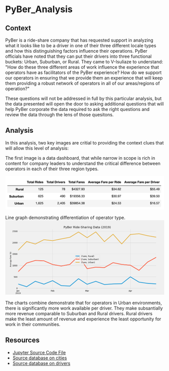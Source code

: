 # PyBer_Analysis

## Context
PyBer is a ride-share company that has requested support in analyzing what it looks like to be a driver in one of their three different locale types and how this distinguishing factors influence their operations.  PyBer officials have noted that they can put their drivers into three functional buckets: Urban, Suburban, or Rural.  They came to V-Isuliaze to understand: "How do these three different areas of work influence the experience that operators have as facilitators of the PyBer experience? How do we support our operators in ensuring that we provide them an experience that will keep them providing a robust network of operators in all of our areas/regions of operation?"  

These questions will not be addressed in full by this particular analysis, but the data presented will open the door to asking additional questions that will help PyBer corporate the data required to ask the right questions and review the data through the lens of those quesitons.

## Analysis

In this analysis, two key images are critial to providing the context clues that will allow this level of analysis: 

The first image is a data dashboard, that while narrow in scope is rich in content for company leaders to understand the critical difference between operators in each of their three region types.

![Data overview of driver type](/PyBerDataTable.png)

Line graph demonstrating differentiation of operator type.
![Data overview of driver type](/Pyber.png)

The charts combine demonstrate that for operators in Urban environments, there is significantly more work available per driver.  They make subsantially more revenue comparable to Suburban and Rural drivers.  Rural drivers make the least amount of revenue and experience the least opportunity for work in their communities.  

## Resources
* [Jupyter Source Code File](PyBer_Challenge2.ipynb)
* [Source database on cities](city_data.csv)
* [Source database on drivers](ride_data.csv)


